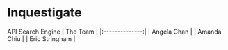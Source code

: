 # Inquestigate
API Search Engine
|    The Team    |
|:--------------:|
| Angela Chan    |
| Amanda Chiu    |
| Eric Stringham |